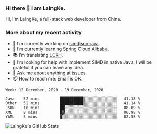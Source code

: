 ### Hi there 👋 I am LaingKe.

Hi, I'm LaingKe, a full-stack web developer from China.

### More about my recent activity

- 🔭 I’m currently working on [simdjson-java](https://github.com/laingke/simdjson-java).
- 🌱 I’m currently learning [Spring Cloud Alibaba](https://github.com/alibaba/spring-cloud-alibaba).
- :books: I’m translating [LCRH](https://github.com/LCTT/LCRH).
- 🤔 I’m looking for help with implement SIMD in native Java, I will be grateful if you can leave any idea.
- 💬 Ask me about anything at [issues](https://github.com/laingke/laingke/issues).
- 📫 How to reach me: Email is OK.

<!--START_SECTION:waka-->
```text
Week: 12 December, 2020 - 19 December, 2020

Java    52 mins         ██████████▒░░░░░░░░░░░░░░   41.18 % 
Other   52 mins         ██████████▒░░░░░░░░░░░░░░   41.14 % 
JSON    10 mins         ██░░░░░░░░░░░░░░░░░░░░░░░   08.09 % 
XML     8 mins          █▓░░░░░░░░░░░░░░░░░░░░░░░   06.98 % 
YAML    3 mins          ▓░░░░░░░░░░░░░░░░░░░░░░░░   02.58 % 
```
<!--END_SECTION:waka-->

![LaingKe's GitHub Stats](https://github-readme-stats.vercel.app/api?username=laingke&show_icons=true&theme=nightowl&count_private=true)
